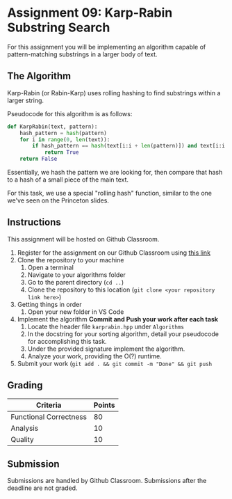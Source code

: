 # Assignment 09: Karp-Rabin Substring Search

For this assignment you will be implementing an algorithm capable of pattern-matching substrings in a larger body of text.

## The Algorithm

Karp-Rabin (or Rabin-Karp) uses rolling hashing to find substrings within a larger string.

Pseudocode for this algorithm is as follows:

```python
def KarpRabin(text, pattern):
    hash_pattern = hash(pattern)
    for i in range(0, len(text)):
        if hash_pattern == hash(text[i:i + len(pattern)]) and text[i:i + len(pattern)] == pattern:
            return True
    return False
```

Essentially, we hash the pattern we are looking for, then compare that hash to a hash of a small piece of the main text.

For this task, we use a special "rolling hash" function, similar to the one we've seen on the Princeton slides.

## Instructions

This assignment will be hosted on Github Classroom.

1. Register for the assignment on our Github Classroom using [this link](https://classroom.github.com/a/rWxvtRFI)
2. Clone the repository to your machine
   1. Open a terminal
   2. Navigate to your algorithms folder
   3. Go to the parent directory (`cd ..`)
   4. Clone the repository to this location (`git clone <your repository link here>`)
3. Getting things in order
   1. Open your new folder in VS Code
4. Implement the algorithm **Commit and Push your work after each task**
   1. Locate the header file `karprabin.hpp` under `Algorithms`
   2. In the docstring for your sorting algorithm, detail your pseudocode for accomplishing this task.
   3. Under the provided signature implement the algorithm.
   4. Analyze your work, providing the O(?) runtime.
5. Submit your work (`git add . && git commit -m "Done" && git push`

## Grading

| Criteria               | Points |
| ---------------------- | ------ |
| Functional Correctness | 80     |
| Analysis               | 10     |
| Quality                | 10     |

## Submission

Submissions are handled by Github Classroom.
Submissions after the deadline are not graded.
